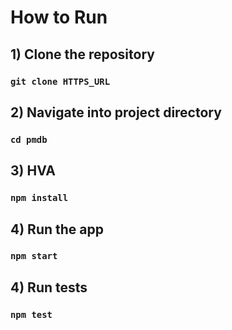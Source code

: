 # How to Run

## 1) Clone the repository

### `git clone HTTPS_URL`

## 2) Navigate into project directory

### `cd pmdb`

## 3) HVA

### `npm install`

## 4) Run the app

### `npm start`

## 4) Run tests

### `npm test`


